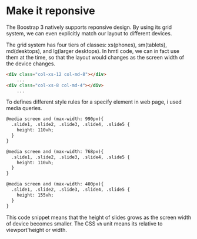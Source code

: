 # Make it reponsive

The Boostrap 3 natively supports reponsive design. By using its grid system, we can even explicitly match our layout to different devices. 

The grid system has four tiers of classes: xs(phones), sm(tablets), md(desktops), and lg(larger desktops). In hmtl code, we can in fact use them at the time, so that the layout would changes as the screen width of the device changes.

```html
<div class="col-xs-12 col-md-8"></div>
	...
<div class="col-xs-8 col-md-4"></div>
	...
```
To defines different style rules for a specify element in web page, i used media queries.

```html
@media screen and (max-width: 990px){
  .slide1, .slide2, .slide3, .slide4, .slide5 {
    height: 110vh;
  }
}

@media screen and (max-width: 768px){
  .slide1, .slide2, .slide3, .slide4, .slide5 {
    height: 110vh;
  }
}

@media screen and (max-width: 400px){
  .slide1, .slide2, .slide3, .slide4, .slide5 {
    height: 155vh;
  }
} 

```
This code snippet means that the height of slides grows as the screen width of device becomes smaller. The CSS `vh` unit means its relative to viewport'height or width.